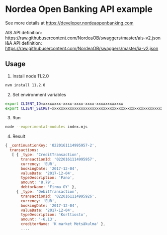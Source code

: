 # Nordea Open Banking API example

See more details at <https://developer.nordeaopenbanking.com>

AIS API definition: <https://raw.githubusercontent.com/NordeaOB/swaggers/master/ais-v2.json>
I&A API definition: <https://raw.githubusercontent.com/NordeaOB/swaggers/master/ia-v2.json>

## Usage

1. Install node 11.2.0

  ```bash
  nvm install 11.2.0
  ```

2. Set environment variables

  ```bash
  export CLIENT_ID=xxxxxxxx-xxxx-xxxx-xxxx-xxxxxxxxxxxx
  export CLIENT_SECRET=xxxxxxxxxxxxxxxxxxxxxxxxxxxxxxxxxxxxxxxxxxxxxxxxxx
  ```

3. Run

```bash
node --experimental-modules index.mjs
```

4. Result

```javascript
{ _continuationKey: '0220161114995957-2',
  transactions: 
   [ { _type: 'CreditTransaction',
       transactionId: '0220161114995957',
       currency: 'EUR',
       bookingDate: '2017-12-04',
       valueDate: '2017-12-04',
       typeDescription: 'Pano',
       amount: '8.79',
       debtorName: 'Firma OY' },
     { _type: 'DebitTransaction',
       transactionId: '0220161114995926',
       currency: 'EUR',
       bookingDate: '2017-12-04',
       valueDate: '2017-12-04',
       typeDescription: 'Korttiosto',
       amount: '-6.13',
       creditorName: 'K market Metsäkulma' },
       ....

```